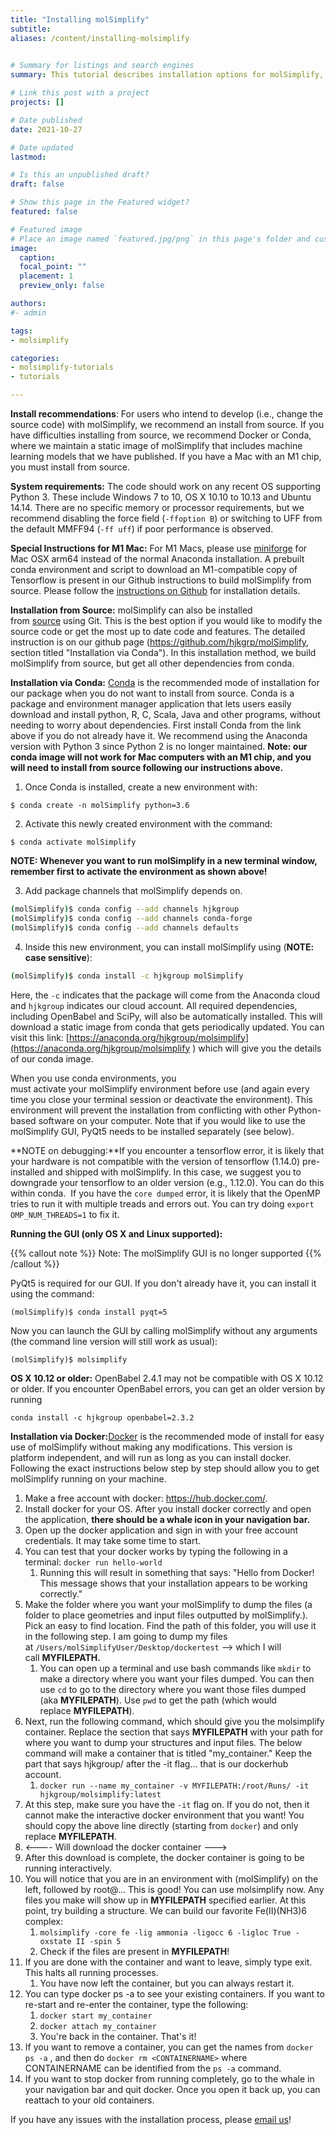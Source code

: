 ```yaml
---
title: "Installing molSimplify"
subtitle:
aliases: /content/installing-molsimplify
 

# Summary for listings and search engines
summary: This tutorial describes installation options for molSimplify, including from Conda and building from source.

# Link this post with a project
projects: []

# Date published
date: 2021-10-27

# Date updated
lastmod: 

# Is this an unpublished draft?
draft: false

# Show this page in the Featured widget?
featured: false

# Featured image
# Place an image named `featured.jpg/png` in this page's folder and customize its options here.
image:
  caption: 
  focal_point: ""
  placement: 1
  preview_only: false

authors:
#- admin

tags:
- molsimplify

categories:
- molsimplify-tutorials
- tutorials

---
```

**Install recommendations**: For users who intend to develop (i.e., change the source code) with molSimplify, we recommend an install from source. If you have difficulties installing from source, we recommend Docker or Conda, where we maintain a static image of molSimplify that includes machine learning models that we have published. If you have a Mac with an M1 chip, you must install from source.


**System requirements:** The code should work on any recent OS supporting Python 3. These include Windows 7 to 10, OS X 10.10 to 10.13 and Ubuntu 14.14. There are no specific memory or processor requirements, but we recommend disabling the force field (`-ffoption B`) or switching to UFF from the default MMFF94 (`-ff uff`) if poor performance is observed.


**Special Instructions for M1 Mac:** For M1 Macs, please use [miniforge](https://github.com/conda-forge/miniforge) for Mac OSX arm64 instead of the normal Anaconda installation. A prebuilt conda environment and script to download an M1-compatible copy of Tensorflow is present in our Github instructions to build molSimplify from source. Please follow the [instructions on Github](https://github.com/hjkgrp/molSimplify#readme) for installation details.


**Installation from Source:** molSimplify can also be installed from [source](https://github.com/hjkgrp/molSimplify/tree/master) using Git. This is the best option if you would like to modify the source code or get the most up to date code and features. The detailed instruction is on our github page (<https://github.com/hjkgrp/molSimplify>, section titled "Installation via Conda"). In this installation method, we build molSimplify from source, but get all other dependencies from conda.


**Installation via Conda:** [Conda](https://docs.conda.io/en/latest/) is the recommended mode of installation for our package when you do not want to install from source. Conda is a package and environment manager application that lets users easily download and install python, R, C, Scala, Java and other programs, without needing to worry about dependencies. First install Conda from the link above if you do not already have it. We recommend using the Anaconda version with Python 3 since Python 2 is no longer maintained. **Note: our conda image will not work for Mac computers with an M1 chip, and you will need to install from source following our instructions above.**


1. Once Conda is installed, create a new environment with:


`$ conda create -n molSimplify python=3.6`


2. Activate this newly created environment with the command:


`$ conda activate molSimplify`


**NOTE: Whenever you want to run molSimplify in a new terminal window, remember first to activate the environment as shown above!** 


3. Add package channels that molSimplify depends on.

``` bash
(molSimplify)$ conda config --add channels hjkgroup
(molSimplify)$ conda config --add channels conda-forge
(molSimplify)$ conda config --add channels defaults
```

4. Inside this new environment, you can install molSimplify using (**NOTE: case sensitive**):

``` bash
(molSimplify)$ conda install -c hjkgroup molSimplify
```


Here, the `-c` indicates that the package will come from the Anaconda cloud and `hjkgroup` indicates our cloud account. All required dependencies, including OpenBabel and SciPy, will also be automatically installed. This will download a static image from conda that gets periodically updated. You can visit this link: [https://anaconda.org/hjkgroup/molsimplify](https://anaconda.org/hjkgroup/molsimplify ) which will give you the details of our conda image.


When you use conda environments, you must activate your molSimplify environment before use (and again every time you close your terminal session or deactivate the environment). This environment will prevent the installation from conflicting with other Python-based software on your computer. Note that if you would like to use the molSimplify GUI, PyQt5 needs to be installed separately (see below).


**NOTE on debugging:**If you encounter a tensorflow error, it is likely that your hardware is not compatible with the version of tensorflow (1.14.0) pre-installed and shipped with molSimplify. In this case, we suggest you to downgrade your tensorflow to an older version (e.g., 1.12.0). You can do this within conda.  If you have the `core dumped` error, it is likely that the OpenMP tries to run it with multiple treads and errors out. You can try doing `export OMP_NUM_THREADS=1` to fix it.


**Running the GUI (only OS X and Linux supported):**

{{% callout note %}}
Note: The molSimplify GUI is no longer supported
{{% /callout %}}

PyQt5 is required for our GUI. If you don't already have it, you can install it using the command:


`(molSimplify)$ conda install pyqt=5`


Now you can launch the GUI by calling molSimplify without any arguments (the command line version will still work as usual):


`(molSimplify)$ molsimplify`


**OS X 10.12 or older:** OpenBabel 2.4.1 may not be compatible with OS X 10.12 or older. If you encounter OpenBabel errors, you can get an older version by running


`conda install -c hjkgroup openbabel=2.3.2`


**Installation via Docker:**[Docker](https://hub.docker.com/) is the recommended mode of install for easy use of molSimplify without making any modifications. This version is platform independent, and will run as long as you can install docker. Following the exact instructions below step by step should allow you to get molSimplify running on your machine.


1. Make a free account with docker: <https://hub.docker.com/>.
2. Install docker for your OS. After you install docker correctly and open the application, **there should be a whale icon in your navigation bar.**
3. Open up the docker application and sign in with your free account credentials. It may take some time to start.
4. You can test that your docker works by typing the following in a terminal: `docker run hello-world`
	1. Running this will result in something that says: "Hello from Docker! This message shows that your installation appears to be working correctly."
5. Make the folder where you want your molSimplify to dump the files (a folder to place geometries and input files outputted by molSimplify.). Pick an easy to find location. Find the path of this folder, you will use it in the following step. I am going to dump my files at `/Users/molSimplifyUser/Desktop/dockertest` --> which I will call **MYFILEPATH.**
	1. You can open up a terminal and use bash commands like `mkdir` to make a directory where you want your files dumped. You can then use `cd` to go to the directory where you want those files dumped (aka **MYFILEPATH**). Use `pwd` to get the path (which would replace **MYFILEPATH**).
6. Next, run the following command, which should give you the molsimplify container. Replace the section that says **MYFILEPATH** with your path for where you want to dump your structures and input files. The below command will make a container that is titled "my\_container." Keep the part that says hjkgroup/ after the -it flag... that is our dockerhub account.
	1. `docker run --name my_container -v MYFILEPATH:/root/Runs/ -it hjkgroup/molsimplify:latest`
7. At this step, make sure you have the `-it` flag on. If you do not, then it cannot make the interactive docker environment that you want! You should copy the above line directly (starting from `docker`) and only replace **MYFILEPATH**.
8. <---- Will download the docker container --->
9. After this download is complete, the docker container is going to be running interactively.
10. You will notice that you are in an environment with (molSimplify) on the left, followed by root@... This is good! You can use molsimplify now. Any files you make will show up in **MYFILEPATH** specified earlier. At this point, try building a structure. We can build our favorite Fe(II)(NH3)6 complex:
	1. `molsimplify -core fe -lig ammonia -ligocc 6 -ligloc True -oxstate II -spin 5`
	2. Check if the files are present in **MYFILEPATH**!
11. If you are done with the container and want to leave, simply type exit. This halts all running processes.
	1. You have now left the container, but you can always restart it.
12. You can type docker ps -a to see your existing containers. If you want to re-start and re-enter the container, type the following:
	1. `docker start my_container`
	2. `docker attach my_container`
	3. You're back in the container. That's it!
13. If you want to remove a container, you can get the names from `docker ps -a` , and then do `docker rm <CONTAINERNAME>` where CONTAINERNAME can be identified from the `ps -a` command.
14. If you want to stop docker from running completely, go to the whale in your navigation bar and quit docker. Once you open it back up, you can reattach to your old containers.

If you have any issues with the installation process, please [email us](mailto:molsimplify@mit.edu?subject=molsimplify%20installation%20issues)!


